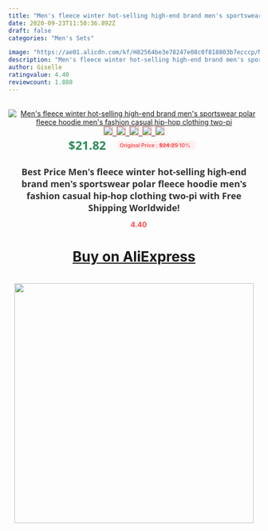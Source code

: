 ```yaml
---
title: "Men's fleece winter hot-selling high-end brand men's sportswear polar fleece hoodie men's fashion casual hip-hop clothing two-pi"
date: 2020-09-23T11:50:36.892Z
draft: false
categories: "Men's Sets"

image: "https://ae01.alicdn.com/kf/H82564be3e78247e08c0f818803b7ecccp/Men-s-fleece-winter-hot-selling-high-end-brand-men-s-sportswear-polar-fleece-hoodie-men.jpg"
description: "Men's fleece winter hot-selling high-end brand men's sportswear polar fleece hoodie men's fashion casual hip-hop clothing two-pi"
author: Giselle
ratingvalue: 4.40
reviewcount: 1.888
---
```

<br>
<div style="text-align: center;">
<a href="https://s.click.aliexpress.com/e/_9A4TWV" target="_blank" rel="nofollow noopener noreferrer"><img alt="Men's fleece winter hot-selling high-end brand men's sportswear polar fleece hoodie men's fashion casual hip-hop clothing two-pi" class="magnifier-image" src="https://ae01.alicdn.com/kf/H82564be3e78247e08c0f818803b7ecccp/Men-s-fleece-winter-hot-selling-high-end-brand-men-s-sportswear-polar-fleece-hoodie-men.jpg_640x640.jpg">
<br>
<img style="border:1px solid salmon" src="https://ae01.alicdn.com/kf/H82564be3e78247e08c0f818803b7ecccp/Men-s-fleece-winter-hot-selling-high-end-brand-men-s-sportswear-polar-fleece-hoodie-men.jpg_120x120.jpg">&nbsp;&nbsp;<img style="border:1px solid salmon" src="https://ae01.alicdn.com/kf/Haed7078a529a437989ede27d8ec0a284y/Men-s-fleece-winter-hot-selling-high-end-brand-men-s-sportswear-polar-fleece-hoodie-men.jpg_120x120.jpg">&nbsp;&nbsp;<img style="border:1px solid salmon" src="https://ae01.alicdn.com/kf/Hde9cb6aa26274515a8c7b96eb3da4e30C/Men-s-fleece-winter-hot-selling-high-end-brand-men-s-sportswear-polar-fleece-hoodie-men.jpg_120x120.jpg">&nbsp;&nbsp;<img style="border:1px solid salmon" src="https://ae01.alicdn.com/kf/Ha19a3be1dce142349f38ce7f43a7371d2/Men-s-fleece-winter-hot-selling-high-end-brand-men-s-sportswear-polar-fleece-hoodie-men.jpg_120x120.jpg">&nbsp;&nbsp;<img style="border:1px solid salmon" src="https://ae01.alicdn.com/kf/Heff7e9d5cb8c41c7a1a7e0921c64df3cl/Men-s-fleece-winter-hot-selling-high-end-brand-men-s-sportswear-polar-fleece-hoodie-men.jpg_120x120.jpg"></a></div><br0>
<div style="text-align: center;"><span style="background-color: white; border: 0px; box-sizing: border-box; color: seagreen; display: inline-block; font-family: &quot;open sans&quot; , &quot;arial&quot; , &quot;helvetica&quot; , sans-serif , &quot;heiti&quot;; font-size: 24px; font-stretch: inherit; font-weight: 700; line-height: inherit; margin: 0px 10px 0px 0px; padding: 0px; vertical-align: middle;">$21.82 </span>
<span style="background: rgb(255 , 241 , 241); border-radius: 3px; border: 0px; box-sizing: border-box; color: #ff4747; display: inline-block; font-family: inherit; font-size: 12px; font-stretch: inherit; font-style: inherit; font-variant: inherit; font-weight: 600; line-height: inherit; margin: 0px; padding: 2px 5px; transform: scale(0.9); vertical-align: middle;">Original Price : <b style="text-decoration: line-through;">$24.25 </b> 10%&nbsp;&nbsp;</span></div>
<h1 style="color: #333333; display: inline-block; font-family: &quot;open sans&quot; , &quot;arial&quot; , &quot;helvetica&quot; , sans-serif , &quot;heiti&quot;; font-size: 18px; font-stretch: inherit; font-weight: 700; text-align: center;">Best Price Men's fleece winter hot-selling high-end brand men's sportswear polar fleece hoodie men's fashion casual hip-hop clothing two-pi with Free Shipping Worldwide!</h1>
<div style="color: #ff4747; text-align: center;">
<img src="https://4.bp.blogspot.com/-M0ZcTcb-5uY/XleCXlxnR4I/AAAAAAAAAEc/OrjgMkXV1oMQFaCRZj5HQwOCBcu3w1FegCPcBGAYYCw/s1600/star.png" style="height: 15px;">&nbsp;<b>4.40</b></div>
<div class="button_cont" align="center"><a class="buynow_a" href="https://s.click.aliexpress.com/e/_9A4TWV" target="_blank" rel="nofollow noopener noreferrer"><H1>Buy on AliExpress</H1></a></div><br>
<div class="separator" style="clear: both; text-align: center;">
<img src="https://lh3.googleusercontent.com/-pTy5HemUv9M/XlePHvY0dAI/AAAAAAAAAE4/0nX5iRUoIWY8eMW9Dpxeirr157OZliDIgCLcBGAsYHQ/s1600/badge.gif" width="480">
</div>
